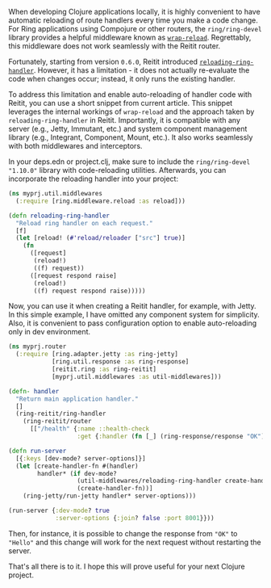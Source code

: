 When developing Clojure applications locally, it is highly convenient to have automatic reloading of route handlers every time you make a code change. For Ring applications using Compojure or other routers, the `ring/ring-devel` library provides a helpful middleware known as [`wrap-reload`](https://github.com/ring-clojure/ring/blob/600e277e9c7a50fefb28c9be57b77e06dad5c84f/ring-devel/src/ring/middleware/reload.clj#L21). Regrettably, this middleware does not work seamlessly with the Reitit router.

Fortunately, starting from version `0.6.0`, Reitit introduced [`reloading-ring-handler`](https://github.com/metosin/reitit/blob/90f3708e16a5099d7a7e0e8ea30fefc04daeb24d/modules/reitit-ring/src/reitit/ring.cljc#L371C7-L391). However, it has a limitation - it does not actually re-evaluate the code when changes occur; instead, it only runs the existing handler.

To address this limitation and enable auto-reloading of handler code with Reitit, you can use a short snippet from current article. This snippet leverages the internal workings of `wrap-reload` and the approach taken by `reloading-ring-handler` in Reitit. Importantly, it is compatible with any server (e.g., Jetty, Immutant, etc.) and system component management library (e.g., Integrant, Component, Mount, etc.). It also works seamlessly with both middlewares and interceptors.

In your deps.edn or project.clj, make sure to include the `ring/ring-devel "1.10.0"` library with code-reloading utilities.
Afterwards, you can incorporate the reloading handler into your project:

```clojure
(ns myprj.util.middlewares
  (:require [ring.middleware.reload :as reload]))

(defn reloading-ring-handler
  "Reload ring handler on each request."
  [f]
  (let [reload! (#'reload/reloader ["src"] true)]
    (fn
      ([request]
       (reload!)
       ((f) request))
      ([request respond raise]
       (reload!)
       ((f) request respond raise)))))
```

Now, you can use it when creating a Reitit handler, for example, with Jetty. In this simple example, I have omitted any component system for simplicity.
Also, it is convenient to pass configuration option to enable auto-reloading only in dev environment.

```clojure
(ns myprj.router
  (:require [ring.adapter.jetty :as ring-jetty]
            [ring.util.response :as ring-response]
            [reitit.ring :as ring-reitit]
            [myprj.util.middlewares :as util-middlewares]))

(defn- handler
  "Return main application handler."
  []
  (ring-reitit/ring-handler
    (ring-reitit/router
      [["/health" {:name ::health-check
                   :get {:handler (fn [_] (ring-response/response "OK"))}}]])))

(defn run-server
  [{:keys [dev-mode? server-options]}]
  (let [create-handler-fn #(handler)
        handler* (if dev-mode?
                   (util-middlewares/reloading-ring-handler create-handler-fn)
                   (create-handler-fn))]
    (ring-jetty/run-jetty handler* server-options)))

(run-server {:dev-mode? true
             :server-options {:join? false :port 8001}}))
```

Then, for instance, it is possible to change the response from `"OK"` to `"Hello"` and this change will work for the next request without restarting the server.

That's all there is to it. I hope this will prove useful for your next Clojure project.
